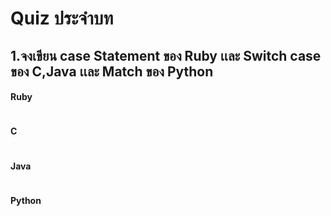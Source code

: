 # Quiz ประจำบท

##  1.จงเขียน case Statement ของ Ruby เเละ Switch case ของ C,Java เเละ Match ของ Python

#### Ruby

```ruby
```

#### C

```c
```

#### Java

```java
```

#### Python

```python
```
